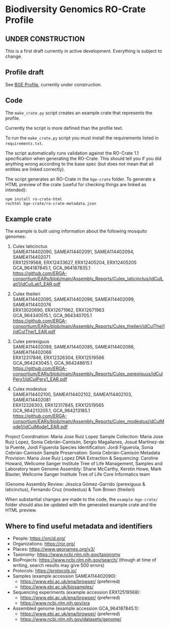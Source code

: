 # Biodiversity Genomics RO-Crate Profile

## UNDER CONSTRUCTION

This is a first draft currently in active development. Everything is subject to change.

## Profile draft

See [BGE Profile](bge-profile.md), currently under construction.

## Code

The `make_crate.py` script creates an example crate that represents the profile.

Currently the script is more defined than the profile text.

To run the `make_crate.py` script you must install the requirements listed in `requirements.txt`.

The script automatically runs validation against the RO-Crate 1.1 specification when generating the RO-Crate. This should tell you if you did anything wrong according to the base spec (but does not mean that all entities are linked correctly). 

The script generates an RO-Crate in the `bge-crate` folder. To generate a HTML preview of the crate (useful for checking things are linked as intended):
```
npm install ro-crate-html
rochtml bge-crate/ro-crate-metadata.json
```

## Example crate

The example is built using information about the following mosquito genomes:

1. Culex laticinctus  
    SAMEA114402090, SAMEA114402091, SAMEA114402094, SAMEA114402071  
    ERX12519568, ERX12433627, ERX12405204, ERX12405205  
    GCA_964187845.1, GCA_964187835.1  
    https://github.com/ERGA-consortium/EARs/blob/main/Assembly_Reports/Culex_laticinctus/idCulLati1/idCulLati1_EAR.pdf  

2. Culex theileri  
    SAMEA114402095, SAMEA114402096, SAMEA114402099, SAMEA114402076  
    ERX13020690, ERX12671962, ERX12671963  
    GCA_964340515.1, GCA_964340705.1  
    https://github.com/ERGA-consortium/EARs/blob/main/Assembly_Reports/Culex_theileri/idCulThei1/idCulThei1_EAR.pdf  
  
3. Culex perexiguus  
    SAMEA114402089, SAMEA114402085, SAMEA114402086, SAMEA114402066  
    ERX12317846, ERX12326304, ERX12519566  
    GCA_964243045.1, GCA_964248615.1  
    https://github.com/ERGA-consortium/EARs/blob/main/Assembly_Reports/Culex_perexiguus/idCulPerx1/idCulPerx1_EAR.pdf  
  
4. Culex modestus  
    SAMEA114402100, SAMEA114402102, SAMEA114402103, SAMEA114402081  
    ERX12326303, ERX12317845, ERX12519565  
    GCA_964213205.1, GCA_964213185.1  
    https://github.com/ERGA-consortium/EARs/blob/main/Assembly_Reports/Culex_modestus/idCulMode1/idCulMode1_EAR.pdf  

Project Coordination: Maria Jose Ruiz Lopez
Sample Collection: Maria Jose Ruiz Lopez, Sonia Cebrián-Camisón, Sergio Magallanes, Josué Martínez-de la Puente, Jordi Figuerola
Species Identification: Jordi Figuerola, Sonia Cebrián-Camisón
Sample Preservation: Sonia Cebrián-Camisón
Metadata Provision: Maria Jose Ruiz Lopez
DNA Extraction & Sequencing: Caroline Howard, Wellcome Sanger Institute Tree of Life Management, Samples and Laboratory team
Genome Assembly: Shane McCarthy, Kerstin Howe, Mark Blaxter, Wellcome Sanger Institute Tree of Life Core Informatics team

(Genome Assembly Review: Jèssica Gómez-Garrido (perexiguus & laticinctus), Fernando Cruz (modestus) & Tom Brown (theileri)

When substantial changes are made to the code, the `example-bge-crate/` folder should also be updated with the generated example crate and the HTML preview.

## Where to find useful metadata and identifiers

* People: https://orcid.org/
* Organizations: https://ror.org/
* Places: https://www.geonames.org/v3/
* Taxonomy: https://www.ncbi.nlm.nih.gov/taxonomy
* BioProjects: https://www.ncbi.nlm.nih.gov/search/ (though at time of writing, search results may give 500 errors)
* Protocols: https://protocols.io/
* Samples (example accession SAMEA114402090):
    * https://www.ebi.ac.uk/ena/browser/ (preferred)
    * https://www.ebi.ac.uk/biosamples/
* Sequencing experiments (example accession ERX12519568):
    * https://www.ebi.ac.uk/ena/browser/ (preferred)
    * https://www.ncbi.nlm.nih.gov/sra
* Assembled genome (example accession GCA_964187845.1):
    * https://www.ebi.ac.uk/ena/browser/ (preferred)
    * https://www.ncbi.nlm.nih.gov/datasets/genome/
